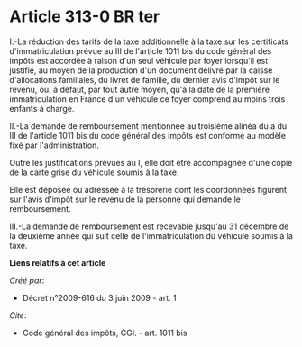 # Article 313-0 BR ter

I.-La réduction des tarifs de la taxe additionnelle à la taxe sur les certificats d'immatriculation prévue au III de
l'article 1011 bis du code général des impôts est accordée à raison d'un seul véhicule par foyer lorsqu'il est justifié, au
moyen de la production d'un document délivré par la caisse d'allocations familiales, du livret de famille, du dernier avis
d'impôt sur le revenu, ou, à défaut, par tout autre moyen, qu'à la date de la première immatriculation en France d'un
véhicule ce foyer comprend au moins trois enfants à charge. 

II.-La demande de remboursement mentionnée au troisième alinéa du a du III de l'article 1011 bis du code général des impôts
est conforme au modèle fixé par l'administration. 

Outre les justifications prévues au I, elle doit être accompagnée d'une copie de la carte grise du véhicule soumis à la
taxe. 

Elle est déposée ou adressée à la trésorerie dont les coordonnées figurent sur l'avis d'impôt sur le revenu de la personne
qui demande le remboursement. 

III.-La demande de remboursement est recevable jusqu'au 31 décembre de la deuxième année qui suit celle de l'immatriculation
du véhicule soumis à la taxe.

**Liens relatifs à cet article**

_Créé par_:

  - Décret n°2009-616 du 3 juin 2009 - art. 1

_Cite_:

  - Code général des impôts, CGI. - art. 1011 bis
